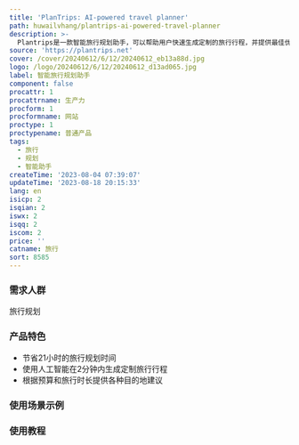 ```yaml
---
title: 'PlanTrips: AI-powered travel planner'
path: huwailvhang/plantrips-ai-powered-travel-planner
description: >-
  Plantrips是一款智能旅行规划助手，可以帮助用户快速生成定制的旅行行程，并提供最佳优惠信息。它能够帮助用户发现新的目的地，找到最佳优惠，轻松创建梦想行程。让您的旅行计划变得简单而愉快！
source: 'https://plantrips.net'
cover: /cover/20240612/6/12/20240612_eb13a88d.jpg
logo: /logo/20240612/6/12/20240612_d13ad065.jpg
label: 智能旅行规划助手
component: false
procattr: 1
procattrname: 生产力
procform: 1
procformname: 网站
proctype: 1
proctypename: 普通产品
tags:
  - 旅行
  - 规划
  - 智能助手
createTime: '2023-08-04 07:39:07'
updateTime: '2023-08-18 20:15:33'
lang: en
isicp: 2
isqian: 2
iswx: 2
isqq: 2
iscom: 2
price: ''
catname: 旅行
sort: 8585
---
```




### 需求人群
旅行规划

### 产品特色
- 节省21小时的旅行规划时间
- 使用人工智能在2分钟内生成定制旅行行程
- 根据预算和旅行时长提供各种目的地建议

### 使用场景示例


### 使用教程


  
